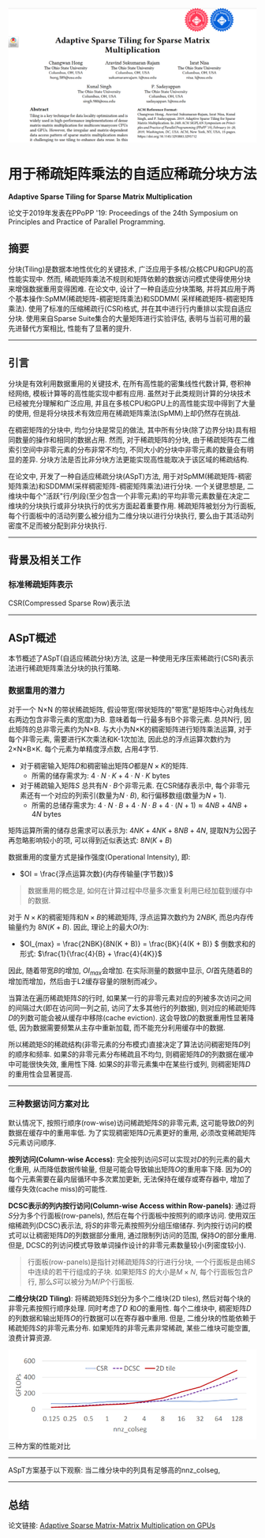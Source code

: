 ![封面](img/[论文笔记]用于稀疏矩阵的自适应稀疏分块方法/封面.png)

# 用于稀疏矩阵乘法的自适应稀疏分块方法

**Adaptive Sparse Tiling for Sparse Matrix Multiplication**

论文于2019年发表在PPoPP '19: Proceedings of the 24th Symposium on Principles and Practice of Parallel Programming.

## 摘要

分块(Tiling)是数据本地性优化的关键技术, 广泛应用于多核/众核CPU和GPU的高性能实现中. 然而,
稀疏矩阵乘法不规则和矩阵依赖的数据访问模式使得使用分块来增强数据重用变得困难.
在论文中, 设计了一种自适应分块策略, 并将其应用于两个基本操作:SpMM(稀疏矩阵-稠密矩阵乘法)和SDDMM(
采样稀疏矩阵-稠密矩阵乘法). 使用了标准的压缩稀疏行(CSR)格式, 并在其中进行行内重排以实现自适应分块. 使用来自Sparse
Suite集合的大量矩阵进行实验评估, 表明与当前可用的最先进替代方案相比, 性能有了显著的提升.

---

## 引言

分块是有效利用数据重用的关键技术, 在所有高性能的密集线性代数计算, 卷积神经网络, 模板计算等的高性能实现中都有应用.
虽然对于此类规则计算的分块技术已经被充分理解和广泛应用, 并且在多核CPU和GPU上的高性能实现中得到了大量的使用,
但是将分块技术有效应用在稀疏矩阵乘法(SpMM)上却仍然存在挑战.

在稠密矩阵的分块中, 均匀分块是常见的做法, 其中所有分块(除了边界分块)具有相同数量的操作和相同的数据占用. 然而, 对于稀疏矩阵的分块,
由于稀疏矩阵在二维索引空间中非零元素的分布非常不均匀, 不同大小的分块中非零元素的数量会有明显的差异.
分块方法是否比非分块方法更能实现高性能取决于该区域的稀疏结构.

在论文中, 开发了一种自适应稀疏分块(ASpT)方法, 用于对SpMM(稀疏矩阵-稠密矩阵乘法)和SDDMM(采样稠密矩阵-稠密矩阵乘法)进行分块.
一个关键思想是, 二维块中每个"活跃"行/列段(至少包含一个非零元素)的平均非零元素数量在决定二维块的分块执行或非分块执行的优劣方面起着重要作用.
稀疏矩阵被划分为行面板, 每个行面板中的活动列要么被分组为二维分块以进行分块执行, 要么由于其活动列密度不足而被分配到非分块执行.

---

## 背景及相关工作

### 标准稀疏矩阵表示

CSR(Compressed Sparse Row)表示法

---

## ASpT概述

本节概述了ASpT(自适应稀疏分块)方法, 这是一种使用无序压索稀疏行(CSR)表示法进行稀疏矩阵乘法分块的执行策略.

### 数据重用的潜力

对于一个 N×N 的带状稀疏矩阵, 假设带宽(带状矩阵的"带宽"是矩阵中心对角线左右两边包含非零元素的宽度)为B. 意味着每一行最多有B个非零元素.
总共N行, 因此矩阵的总非零元素约为N×B. 与大小为N×K的稠密矩阵进行矩阵乘法运算, 对于每个非零元素, 需要进行K次乘法和K-1次加法,
因此总的浮点运算次数约为2×N×B×K. 每个元素为单精度浮点数, 占用4字节.

- 对于稠密输入矩阵$D$和稠密输出矩阵$O$都是$N \times K$的矩阵.
    - 所需的储存需求为: $4 \cdot N \cdot K + 4 \cdot N \cdot K$ bytes
- 对于稀疏输入矩阵$S$ 总共有$N \cdot B$个非零元素. 在CSR储存表示中, 每个非零元素还有一个对应的列索引(数量为$N \cdot B$),
  和行偏移数组(数量为$N + 1$).
    - 所需的总储存需求为: $4 \cdot N \cdot B + 4 \cdot N \cdot B + 4 \cdot (N + 1) \approx 4NB + 4NB + 4N$ bytes

矩阵运算所需的储存总需求可以表示为: $4NK + 4NK + 8NB + 4N$, 提取N为公因子再忽略影响较小的项,
可以得到近似表达式: $8N(K + B)$

数据重用的度量方式是操作强度(Operational Intensity), 即:

- $OI = \frac{浮点运算次数}{内存传输量(字节数)}$

> 数据重用的概念是, 如何在计算过程中尽量多次重复利用已经加载到缓存中的数据.

对于 $N \times K$的稠密矩阵和$N \times B$的稀疏矩阵, 浮点运算次数约为 $2NBK$, 而总内存传输量约为 $8N(K + B)$. 因此,
理论上的最大$OI$为:

- $OI_{max} = \frac{2NBK}{8N(K + B)} = \frac{BK}{4(K + B)} $ 倒数求和的形式: $\frac{1}{\frac{4}{B} + \frac{4}{4K}}$

因此, 随着带宽$B$的增加, $OI_{max}$会增加. 在实际测量的数据中显示, $OI$首先随着B的增加而增加，然后由于L2缓存容量的限制而减少。

当算法在遍历稀疏矩阵$S$的行时, 如果某一行的非零元素对应的列被多次访问之间的间隔过大(即在访问同一列之前,
访问了太多其他行的列数据), 则对应的稀疏矩阵$D$的列数可能会被从缓存中移除(cache eviction). 这会导致$D$的数据重用性显著降低,
因为数据需要频繁从主存中重新加载, 而不能充分利用缓存中的数据.

所以稀疏矩$S$的稀疏结构(非零元素的分布模式)直接决定了算法访问稠密矩阵$D$列的顺序和频率. 如果$S$的非零元素分布稀疏且不均匀,
则稠密矩阵$D$的列数据在缓冲中可能很快失效, 重用性下降.
如果$S$的非零元素集中在某些行或列, 则稠密矩阵$D$的重用性会显著提高.

---

### 三种数据访问方案对比

默认情况下, 按照行顺序(row-wise)访问稀疏矩阵$S$的非零元素, 这可能导致$D$的列数据在缓存中的重用率低.
为了实现稠密矩阵$D$元素更好的重用, 必须改变稀疏矩阵$S$元素访问顺序.

**按列访问(Column-wise Access)**: 完全按列访问$S$可以实现对$D$的列元素的最大化重用, 从而降低数据传输量,
但是可能会导致输出矩阵$O$的重用率下降. 因为$O$的每个元素需要在最内层循环中多次累加更新, 无法保持在缓存或寄存器中,
增加了缓存失效(cache miss)的可能性.

**DCSC表示的列内按行访问(Column-wise Access within Row-panels)**: 通过将$S$分为多个行面板(row-panels),
然后在每个行面板中按照列的顺序访问. 使用双压缩稀疏列(DCSC)表示法, 将$S$的非零元素按照列分组压缩储存.
列内按行访问的模式可以让稠密矩阵$D$的列数据部分重用, 通过限制列访问的范围, 保持$O$的部分重用. 但是,
DCSC的列访问模式导致单词操作设计的非零元素数量较小(列密度较小).

> 行面板(row-panels)是指针对稀疏矩阵$S$的行进行分块, 一个行面板是由稀$S$中连续的若干行组成的子块. 如果矩阵$S$
> 的大小是$M \times N$, 每个行面板包含$P$行, 那么$S$可以被分为$M/P$个行面板.

**二维分块(2D Tiling)**: 将稀疏矩阵$S$划分为多个二维块(2D tiles), 然后对每个块的非零元素按照行顺序处理. 同时考虑了$D$
和$O$的重用性. 每个二维块中, 稠密矩阵$D$的列数据和输出矩阵$O$的行数据可以在寄存器中重用. 但是,
二维分块的性能依赖于稀疏矩阵$S$的非零元素分布. 如果矩阵的非零元素非常稀疏, 某些二维块可能空置, 浪费计算资源.

![三种方案的性能对比](img/[论文笔记]用于稀疏矩阵的自适应稀疏分块方法/三种方案的性能对比.png)
三种方案的性能对比

---

ASpT方案基于以下观察: 当二维分块中的列具有足够高的nnz_colseg,

---

## 总结

论文链接: [Adaptive Sparse Matrix-Matrix Multiplication on GPUs](https://dl.acm.org/doi/abs/10.1145/3293883.3295712)